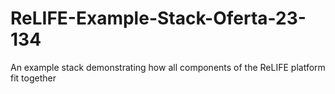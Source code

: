 # ReLIFE-Example-Stack-Oferta-23-134
An example stack demonstrating how all components of the ReLIFE platform fit together
